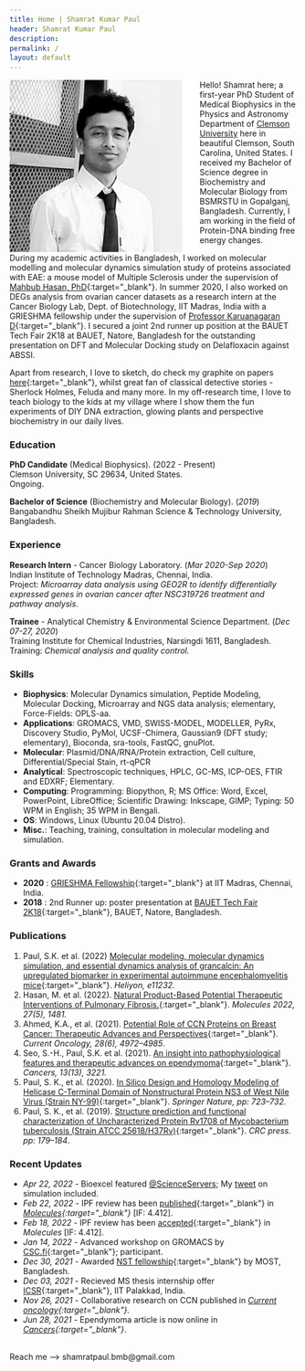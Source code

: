 ```yaml
---
title: Home | Shamrat Kumar Paul
header: Shamrat Kumar Paul
description:
permalink: /
layout: default
---
```

<img align="left" src="/assets/images/shamrat.svg">Hello! Shamrat here; a first-year PhD Student of Medical Biophysics in the Physics and Astronomy Department of [Clemson University](https://www.clemson.edu/science/academics/departments/physics/index.html) here in beautiful Clemson, South Carolina, United States. I received my Bachelor of Science degree in Biochemistry and Molecular Biology from BSMRSTU in Gopalganj, Bangladesh. Currently, I am working in the field of Protein-DNA binding free energy changes.

During my academic activities in Bangladesh, I worked on molecular modelling and molecular dynamics simulation study of proteins associated with EAE: a mouse model of Multiple Sclerosis under the supervision of [Mahbub Hasan, PhD](https://sites.google.com/view/mahbub-hasan/home){:target="\_blank"}. In summer 2020, I also worked on DEGs analysis from ovarian cancer datasets as a research intern at the Cancer Biology Lab, Dept. of Biotechnology, IIT Madras, India with a GRIESHMA fellowship under the supervision of  [Professor Karuanagaran D](https://biotech.iitm.ac.in/Faculty/Karunagaran/index.php){:target="\_blank"}. I secured a joint 2nd runner up position at the BAUET Tech Fair 2K18 at BAUET, Natore, Bangladesh for the outstanding presentation on DFT and Molecular Docking study on Delafloxacin against ABSSI.

Apart from research, I love to sketch, do check my graphite on papers [here](https://paulshamrat.github.io/gallery/){:target="\_blank"}, whilst great fan of classical detective stories - Sherlock Holmes, Feluda and many more. In my off-research time, I love to teach biology to the kids at my village where I show them the fun experiments of DIY DNA extraction, glowing plants and perspective biochemistry in our daily lives.

### Education
**PhD Candidate** (Medical Biophysics). (2022 - Present) <br>
Clemson University, SC 29634, United States. <br>
Ongoing.

**Bachelor of Science**  (Biochemistry and Molecular Biology). (*2019*) <br>
Bangabandhu Sheikh Mujibur Rahman Science & Technology University, Bangladesh.

### Experience
**Research Intern** - Cancer Biology Laboratory. (*Mar 2020-Sep 2020*)<br>
Indian Institute of Technology Madras, Chennai, India.<br>
Project: *Microarray data analysis using GEO2R to identify differentially expressed genes in ovarian cancer after NSC319726 treatment and pathway analysis.*

**Trainee** - Analytical Chemistry & Environmental Science Department. (*Dec 07-27, 2020*) <br>
Training Institute for Chemical Industries, Narsingdi 1611, Bangladesh.<br>
Training: *Chemical analysis and quality control.*

### Skills
- **Biophysics**: Molecular Dynamics simulation, Peptide Modeling, Molecular Docking, Microarray and NGS data analysis; elementary, Force-Fields: OPLS-aa.
- **Applications**: GROMACS, VMD, SWISS-MODEL, MODELLER, PyRx, Discovery Studio, PyMol, UCSF-Chimera, Gaussian9 (DFT study; elementary), Bioconda, sra-tools, FastQC, gnuPlot.
- **Molecular**: Plasmid/DNA/RNA/Protein extraction, Cell culture, Differential/Special Stain, rt-qPCR
- **Analytical**: Spectroscopic techniques, HPLC, GC-MS, ICP-OES, FTIR and EDXRF; Elementary.
- **Computing**: Programming: Biopython, R; MS Office: Word, Excel, PowerPoint, LibreOffice; Scientific Drawing: Inkscape, GIMP; Typing: 50 WPM in English; 35 WPM in Bengali.
- **OS**: Windows, Linux (Ubuntu 20.04 Distro).
- **Misc.**: Teaching, training, consultation in molecular modeling and simulation.

### Grants and Awards
- **2020** : [GRIESHMA Fellowship](https://ge.iitm.ac.in/grieshma/){:target="\_blank"}  at IIT Madras, Chennai, India.
- **2018** : 2nd Runner up: poster presentation at [BAUET Tech Fair 2K18](https://bauet.ac.bd/bauet-tech-fair-2k18/){:target="\_blank"}, BAUET, Natore, Bangladesh.

### Publications
1. Paul, S.K. et al. (2022) [Molecular modeling, molecular dynamics simulation, and essential dynamics analysis of grancalcin: An upregulated biomarker in experimental autoimmune encephalomyelitis mice](https://pubmed.ncbi.nlm.nih.gov/36340004/){:target="\_blank"}. *Heliyon, e11232.*
2. Hasan, M. et al. (2022). [Natural Product-Based Potential Therapeutic Interventions of Pulmonary Fibrosis.](https://pubmed.ncbi.nlm.nih.gov/35268581/){:target="\_blank"}. *Molecules 2022, 27(5), 1481.*
3. Ahmed, K.A., et al. (2021). [Potential Role of CCN Proteins on Breast Cancer: Therapeutic Advances and Perspectives](https://pubmed.ncbi.nlm.nih.gov/34940056/){:target="\_blank"}.  *Current Oncology, 28(6), 4972–4985*.
4. Seo, S.-H., Paul, S.K. et al. (2021). [An insight into pathophysiological features and therapeutic advances on ependymoma](https://pubmed.ncbi.nlm.nih.gov/34203272/){:target="\_blank"}. *Cancers, 13(13), 3221.*
5. Paul, S. K., et al. (2020). [In Silico Design and Homology Modeling of Helicase C-Terminal Domain of Nonstructural Protein NS3 of West Nile Virus (Strain NY-99)](https://link.springer.com/chapter/10.1007/978-981-15-0829-5_68){:target="\_blank"}. *Springer Nature, pp: 723–732.*
6. Paul, S. K., et al. (2019).  [Structure prediction and functional characterization of Uncharacterized Protein Rv1708 of Mycobacterium tuberculosis (Strain ATCC 25618/H37Rv)](https://www.taylorfrancis.com/books/e/9781003001614/chapters/10.1201/9781003001614-30){:target="\_blank"}. *CRC press. pp: 179–184*.

### Recent Updates
- *Apr 22, 2022* - Bioexcel featured [@ScienceServers](https://scienceoutreachservers.org/); My [tweet](https://bioexcel.eu/science-outreach-servers-computers-for-low-income-nations/) on simulation included.
- *Feb 22, 2022* - IPF review has been [published](/assets/Publication_Certificate_MDPI_molecules-27-01481.pdf){:target="\_blank"} in *[Molecules](https://www.mdpi.com/1420-3049/27/5/1481){:target="\_blank"}* [IF: 4.412].
- *Feb 18, 2022* - IPF review has been [accepted](/assets/Acceptance-Certificate-molecules-1538449.pdf){:target="\_blank"} in *Molecules* [IF: 4.412].
- *Jan 14, 2022* - Advanced workshop on GROMACS by [CSC.fi](https://ssl.eventilla.com/advanced-gromacs-2022){:target="\_blank"}; participant.
- *Dec 30, 2021* - Awarded [NST fellowship](https://most.portal.gov.bd/sites/default/files/files/most.portal.gov.bd/npfblock//%E0%A6%AC%E0%A6%BF%E0%A6%9C%E0%A7%8D%E0%A6%9E%E0%A6%BE%E0%A6%A8%20%E0%A6%93%20%20%E0%A6%9A%E0%A6%BF%E0%A6%95%E0%A6%BF%E0%A7%8E%E0%A6%B8%E0%A6%BE%20%E0%A6%AC%E0%A6%BF%E0%A6%9C%E0%A7%8D%E0%A6%9E%E0%A6%BE%E0%A6%A8%20%E0%A6%97%E0%A7%8D%E0%A6%B0%E0%A7%81%E0%A6%AA.pdf){:target="\_blank"} by MOST, Bangladesh.
- *Dec 03, 2021* - Recieved MS thesis internship offer [ICSR](https://icsr.iitpkd.ac.in/){:target="\_blank"}, IIT Palakkad, India.
- *Nov 26, 2021* - Collaborative research on CCN published in *[Current oncology](https://www.mdpi.com/1718-7729/28/6/417){:target="\_blank"}.*
- *Jun 28, 2021* - Ependymoma article is now online in *[Cancers](https://doi.org/10.3390/cancers13133221){:target="\_blank"}*.

<br>
Reach me --> shamratpaul.bmb@gmail.com
